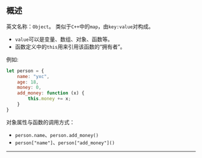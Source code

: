## 概述

英文名称：`Object`。
类似于`C++`中的`map`，由`key:value`对构成。

+   `value`可以是变量、数组、对象、函数等。
+   函数定义中的`this`用来引用该函数的“拥有者”。

例如:

```js
let person = {
    name: "yxc",
    age: 18,
    money: 0,
    add_money: function (x) {
        this.money += x;
    }
}
```

对象属性与函数的调用方式：

+   `person.name`、`person.add_money()`
+   `person["name"]`、`person["add_money"]()`

---


